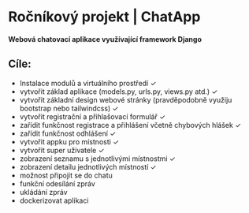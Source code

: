 # Ročníkový projekt | ChatApp
#### Webová chatovací aplikace využívající framework Django

## Cíle:
- Instalace modulů a virtuálního prostředí &check;
- vytvořit základ aplikace (models.py, urls.py, views.py atd.) &check;
- vytvořit základní design webové stránky (pravděpodobně využiju bootstrap nebo tailwindcss) &check;
- vytvořit registrační a přihlašovací formulář &check;
- zařídit funkčnost registrace a přihlášení včetně chybových hlášek &check;
- zařídit funkčnost odhlášení &check;
- vytvořit appku pro místnosti &check;
- vytvořit super uživatele &check;
- zobrazení seznamu s jednotlivými místnostmi &check;
- zobrazení detailu jednotlivých místností &check;
- možnost připojit se do chatu
- funkční odesílání zpráv
- ukládání zpráv
- dockerizovat aplikaci

